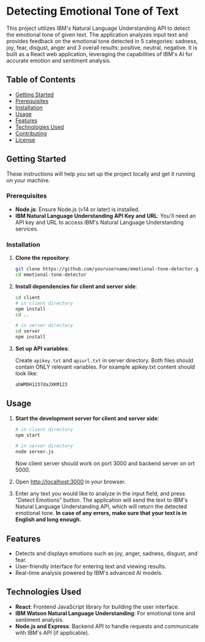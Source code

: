 
# Detecting Emotional Tone of Text

This project utilizes IBM's Natural Language Understanding API to detect the emotional tone of given text. The application analyzes input text and provides feedback on the emotional tone detected in 5 categories: sadness, joy, fear, disgust, anger and 3 overall results: positive, neutral, negative. It is built as a React web application, leveraging the capabilities of IBM's AI for accurate emotion and sentiment analysis.

## Table of Contents

- [Getting Started](#getting-started)
- [Prerequisites](#prerequisites)
- [Installation](#installation)
- [Usage](#usage)
- [Features](#features)
- [Technologies Used](#technologies-used)
- [Contributing](#contributing)
- [License](#license)

## Getting Started

These instructions will help you set up the project locally and get it running on your machine.

### Prerequisites

- **Node.js**: Ensure Node.js (v14 or later) is installed.
- **IBM Natural Language Understanding API Key and URL**: You'll need an API key and URL to access IBM's Natural Language Understanding services.

### Installation

1. **Clone the repository**:
   ```bash
   git clone https://github.com/yourusername/emotional-tone-detector.git
   cd emotional-tone-detector
   ```

2. **Install dependencies for client and server side**:
   ```bash
   cd client
   # in client directory
   npm install
   cd ..

   # in server directory
   cd server
   npm install
   ```

3. **Set up API variables**:

   Create `apikey.txt` and `apiurl.txt` in server directory. Both files should contain ONLY relevant variables. For example apikey.txt content should look like:

   ```bash
   abWMDH1237daJXKM123
   ```

## Usage

1. **Start the development server for client and server side**:
   ```bash
   # in client directory
   npm start

   # in server directory
   node server.js
   ```
   Now client server should work on port 3000 and backend server on ort 5000.

2. Open [http://localhost:3000](http://localhost:3000) in your browser.

3. Enter any text you would like to analyze in the input field, and press "Detect Emotions" button. The application will send the text to IBM's Natural Language Understanding API, which will return the detected emotional tone. **In case of any errors, make sure that your text is in English and long enough.**

## Features

- Detects and displays emotions such as joy, anger, sadness, disgust, and fear.
- User-friendly interface for entering text and viewing results.
- Real-time analysis powered by IBM's advanced AI models.

## Technologies Used

- **React**: Frontend JavaScript library for building the user interface.
- **IBM Watson Natural Language Understanding**: For emotional tone and sentiment analysis.
- **Node.js and Express**: Backend API to handle requests and communicate with IBM's API (if applicable).